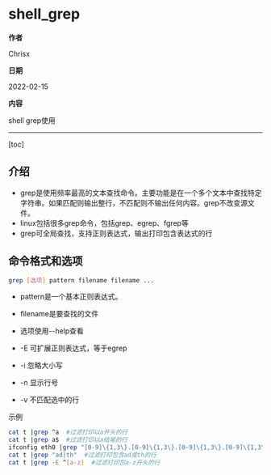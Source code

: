 # shell_grep

**作者**

Chrisx

**日期**

2022-02-15

**内容**

shell grep使用

----

[toc]

## 介绍

* grep是使用频率最高的文本查找命令。主要功能是在一个多个文本中查找特定字符串。如果匹配则输出整行，不匹配则不输出任何内容。grep不改变源文件。
* linux包括很多grep命令，包括grep、egrep、fgrep等
* grep可全局查找，支持正则表达式，输出打印包含表达式的行

## 命令格式和选项

```sh
grep [选项] pattern filename filename ...


```

* pattern是一个基本正则表达式。
* filename是要查找的文件
* 选项使用--help查看

* -E 可扩展正则表达式，等于egrep
* -i 忽略大小写
* -n 显示行号
* -v 不匹配选中的行

示例

```sh
cat t |grep ^a  #过滤打印以a开头的行
cat t |grep a$  #过滤打印以a结尾的行
ifconfig eth0 |grep "[0-9]\{1,3\}.[0-9]\{1,3\}.[0-9]\{1,3\}.[0-9]\{1,3\}"   #过滤打印IP地址（正则表达式）
cat t |grep "ad|th"  #过滤打印包含ad或th的行
cat t |grep -E ^[a-z]  #过滤打印包a-z开头的行
```